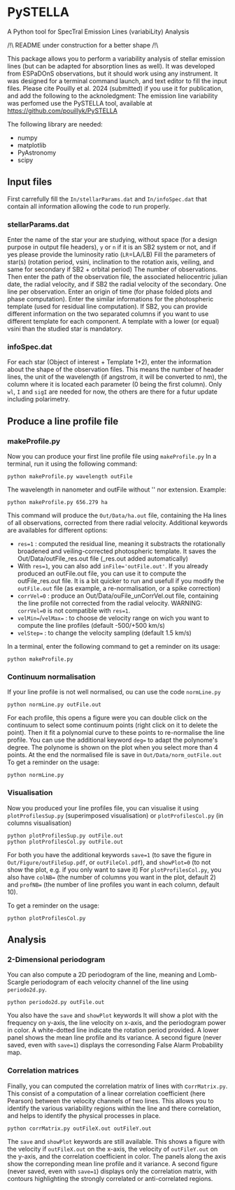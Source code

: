 # PySTELLA
A Python tool for SpecTral Emission Lines (variabiLity) Analysis

/!\ README under construction for a better shape /!\

This package allows you to perform a variability analysis of stellar emission lines (but can be adapted for absorption lines as well).
It was developed from ESPaDOnS observations, but it should work using any instrument.
It was designed for a terminal command launch, and text editor to fill the input files.
Please cite Pouilly et al. 2024 (submitted) if you use it for publication, and add the following to the acknoledgment:
The emission line variability was perfomed use the PySTELLA tool, available at https://github.com/pouillyk/PySTELLA

The following library are needed:
- numpy
- matplotlib
- PyAstronomy
- scipy

## Input files
First carrefully fill the `In/stellarParams.dat` and `In/infoSpec.dat` that contain all information allowing the code to run properly.

### stellarParams.dat
Enter the name of the star your are studying, without space (for a design purpose in output file headers), `y` or `n` if it is an SB2 system or not, and if yes please provide the luminosity ratio (`LR`=LA/LB)
Fill the parameters of star(s) (rotation period, vsini, inclination to the rotation axis, veiling, and same for secondary if SB2 + orbital period)
The number of observations.
Then enter the path of the observation file, the associated heliocentric julian date, the radial velocity, and if SB2 the radial velocity of the secondary. One line per observation.
Enter an origin of time (for phase folded plots and phase computation).
Enter the similar informations for the photospheric template (used for residual line computation). If SB2, you can provide different information on the two separated columns if you want to use different template for each component. A template with a lower (or equal) vsini than the studied star is mandatory.

### infoSpec.dat
For each star (Object of interest + Template 1+2), enter the information about the shape of the observation files. This means the number of header lines, the unit of the wavelength (if angstrom, it will be converted to nm), the column where it is located each parameter (0 being the first column). Only `wl`, `I` and `sigI` are needed for now, the others are there for a futur update including polarimetry.

## Produce a line profile file
### makeProfile.py
Now you can produce your first line profile file using `makeProfile.py`
In a terminal, run it using the following command:
```
python makeProfile.py wavelength outFile
```
The wavelength in nanometer and outFile without '' nor extension. Example:
```
python makeProfile.py 656.279 ha
```
This command will produce the `Out/Data/ha.out` file, containing the Ha lines of all observations, corrected from there radial velocity. Additional keywords are availables for different options:

 - `res=1` : computed the residual line, meaning it substracts the rotationally broadened and veiling-corrected photospheric template. It saves the Out/Data/outFile_res.out file (_res.out added automatically)
 - With `res=1`, you can also add `inFile='outFile.out'`. If you already produced an outFile.out file, you can use it to compute the outFile_res.out file. It is a bit quicker to run and usefull if you modify the `outFile.out` file (as example, a re-normalisation, or a spike correction)
 - `corrVel=0` : produce an Out/Data/ouFile_unCorrVel.out file, containing the line profile not corrected from the radial velocity. WARNING: `corrVel=0` is not compatible with `res=1`.
 - `velMin=`/`velMax=` : to choose de velocity range on wich you want to compute the line profiles (default -500/+500 km/s)
 - `velStep=` : to change the velocity sampling (default 1.5 km/s)

In a terminal, enter the following command to get a reminder on its usage:
```
python makeProfile.py
```

### Continuum normalisation
If your line profile is not well normalised, ou can use the code `normLine.py`
```
python normLine.py outFile.out
```

For each profile, this opens a figure were you can double click on the continuum to select some continuum points (right click on it to delete the point). Then it fit a polynomial curve to these points to re-normalise the line profile. 
You can use the additional keyword `deg=` to adapt the polynome's degree.
The polynome is shown on the plot when you select more than 4 points.
At the end the normalised file is save in `Out/Data/norm_outFile.out`
To get a reminder on the usage:
```
python normLine.py
```
### Visualisation
Now you produced your line profiles file, you can visualise it using `plotProfilesSup.py` (superimposed visualisation) or `plotProfilesCol.py` (in columns visualisation)
```
python plotProfilesSup.py outFile.out
python plotProfilesCol.py outFile.out
```

For both you have the additional keywords `save=1` (to save the figure in `Out/Figure/outFileSup.pdf`, or `outFileCol.pdf`), and `showPlot=0` (to not show the plot, e.g. if you only want to save it)
For `plotProfilesCol.py`, you also have `colNB=` (the number of columns you want in the plot, default 2) and `profNB=` (the number of line profiles you want in each column, default 10).

To get a reminder on the usage:
```
python plotProfilesCol.py
```
## Analysis
### 2-Dimensional periodogram
You can also compute a 2D periodogram of the line, meaning and Lomb-Scargle periodogram of each velocity channel of the line using `periodo2d.py`.
```
python periodo2d.py outFile.out
```

You also have the `save` and `showPlot` keywords
It will show a plot with the frequency on y-axis, the line velocity on x-axis, and the periodogram power in color. A white-dotted line indicate the rotation period provided.
A lower panel shows the mean line profile and its variance.
A second figure (never saved, even with `save=1`) displays the corresonding False Alarm Probability map.

### Correlation matrices
Finally, you can computed the correlation matrix of lines with c`orrMatrix.py`. This consist of a computation of a linear correlation coefficient (here Pearson) between the velocity channels of two lines. This allows you to identify the various variability regions within the line and there correlation, and helps to identify the physical processes in place.
```
python corrMatrix.py outFileX.out outFileY.out
```
The `save` and `showPlot` keywords are still available.
This shows a figure with the velocity if `outFileX.out` on the x-axis, the velocity of `outFileY.out` on the y-axis, and the correlation coefficient in color.
The panels along the axis show the correponding mean line profile and it variance.
A second figure (never saved, even with `save=1`) displays only the correlation matrix, with contours highlighting the strongly correlated or anti-correlated regions.




